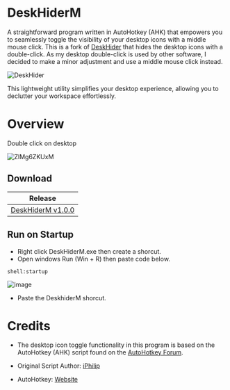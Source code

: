 # DeskHiderM

A straightforward program written in AutoHotkey (AHK) that empowers you to seamlessly toggle the visibility of your desktop icons with a middle mouse click. This is a fork of [DeskHider](https://github.com/iandiv) that hides the desktop icons with a double-click. As my desktop double-click is used by other software, I decided to make a minor adjustment and use a middle mouse click instead.

![DeskHider](https://github.com/iandiv/DeskHider/assets/28383248/3ce997dd-99c8-4516-8107-4ce71978bb3e)

This lightweight utility simplifies your desktop experience, allowing you to declutter your workspace effortlessly.
# Overview
Double click on desktop

![ZlMg6ZKUxM](https://github.com/iandiv/DeskHider/assets/28383248/e9ca6c31-938c-438b-a140-137c58fe9643)

## Download

 | Release|
 | ----------- |
 | [DeskHiderM v1.0.0](https://github.com/RCH-9/DeskHiderM/releases) |

## Run on Startup
- Right click DeskHiderM.exe then create a shorcut.
- Open windows Run (Win + R) then paste code below.

``` 
shell:startup
```

![image](https://github.com/iandiv/DeskHider/assets/28383248/7d53abcc-3eaa-46bb-a638-80084b63f2c7)

- Paste the DeskhiderM shorcut.



# Credits

- The desktop icon toggle functionality in this program is based on the AutoHotkey (AHK) script found on the [AutoHotkey Forum](https://www.autohotkey.com/boards/viewtopic.php?t=79451).

- Original Script Author: [iPhilip](https://www.autohotkey.com/boards/memberlist.php?mode=viewprofile&u=155)

- AutoHotkey: [Website](https://www.autohotkey.com/)
